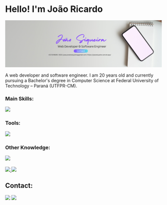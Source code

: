 <h1>Hello! I'm João Ricardo</h1> 
<img src="https://github.com/J0aoSiqueira/J0aoSiqueira/blob/main/github_banner.png" alt="a banner"/>
<p>A web developer and software engineer. I am 20 years old and currently pursuing a Bachelor's degree in Computer Science at Federal University of Technology – Paraná (UTFPR-CM).</p>

<div>
  <h3>Main Skills:</h3>
    <img src="https://skillicons.dev/icons?i=nextjs,react,ts,tailwind,html,css,js" />
  <h3>Tools:</h3>
    <img src="https://skillicons.dev/icons?i=git,github,arch,ubuntu,linux,vscode"/>
  <h3>Other Knowledge:</h3>
    <img src="https://skillicons.dev/icons?i=c,cpp,cs,python,postgres"/>
</div>

<br />

<div>
  <a href="https://github.com/J0aoSiqueira">
    <img height="180em" src="https://github-readme-stats.vercel.app/api?username=J0aoSiqueira&theme=tokyonight&show_icons=true&hide_border=true&count_private=true"/>
    <img height="180em" src="https://github-readme-stats.vercel.app/api/top-langs/?username=J0aoSiqueira&theme=tokyonight&show_icons=true&hide_border=true"/>
  </a>
</div>

<div>
  <h2>Contact:</h2>
  <a href="https://www.instagram.com/joaoricardo_ps/"><img src="https://img.shields.io/badge/-Instagram-%23E4405F?style=for-the-badge&logo=instagram&logoColor=white"></a>
  <a href="https://www.linkedin.com/in/joao-p-siqueira/"><img src="https://img.shields.io/badge/LinkedIn-0077B5?style=for-the-badge&logo=linkedin&logoColor=white"></a>
</div>
